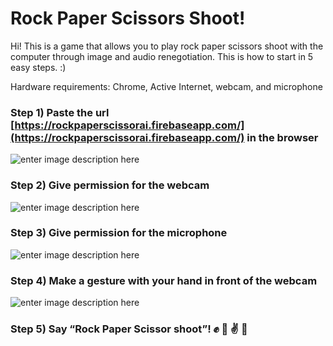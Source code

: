 # Rock Paper Scissors Shoot! 

Hi! This is a game that allows you to play rock paper scissors shoot with the computer through image and audio renegotiation. This is how to start in 5 easy steps. :)

Hardware requirements: Chrome, Active Internet, webcam, and microphone

### Step 1) Paste the url [https://rockpaperscissorai.firebaseapp.com/](https://rockpaperscissorai.firebaseapp.com/) in the browser

![enter image description here](https://media.giphy.com/media/PlfsoReDtWlKj6LYhr/giphy.gif)

### Step 2) Give permission for the webcam
![enter image description here](https://media.giphy.com/media/LjzAq6fNZ720I3jDwt/giphy.gif)

### Step 3) Give permission for the microphone

![enter image description here](https://media.giphy.com/media/PlfsoReDtWlKj6LYhr/giphy.gif)

### Step 4) Make a gesture with your hand in front of the webcam
![enter image description here](https://media.giphy.com/media/XH4yjaxirh7qR4ZHwK/giphy.gif)


### Step 5) **Say “Rock Paper Scissor shoot”**!  :fist: :wave: :v: :gun: